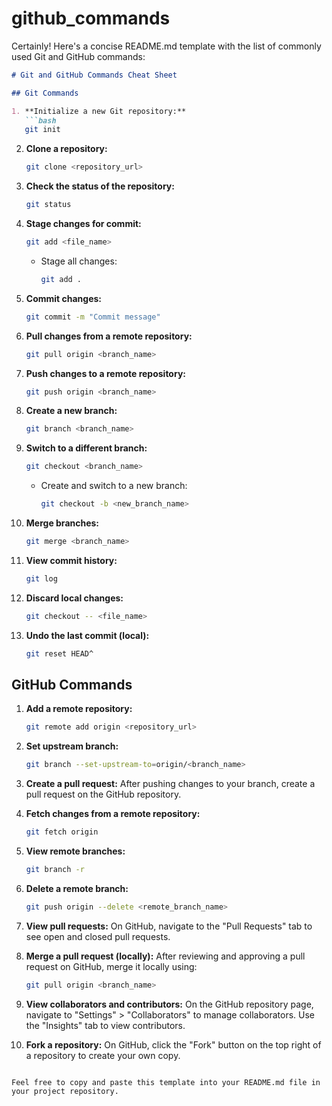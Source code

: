 # github_commands
Certainly! Here's a concise README.md template with the list of commonly used Git and GitHub commands:

```markdown
# Git and GitHub Commands Cheat Sheet

## Git Commands

1. **Initialize a new Git repository:**
   ```bash
   git init
   ```

2. **Clone a repository:**
   ```bash
   git clone <repository_url>
   ```

3. **Check the status of the repository:**
   ```bash
   git status
   ```

4. **Stage changes for commit:**
   ```bash
   git add <file_name>
   ```

   - Stage all changes:
     ```bash
     git add .
     ```

5. **Commit changes:**
   ```bash
   git commit -m "Commit message"
   ```

6. **Pull changes from a remote repository:**
   ```bash
   git pull origin <branch_name>
   ```

7. **Push changes to a remote repository:**
   ```bash
   git push origin <branch_name>
   ```

8. **Create a new branch:**
   ```bash
   git branch <branch_name>
   ```

9. **Switch to a different branch:**
   ```bash
   git checkout <branch_name>
   ```

   - Create and switch to a new branch:
     ```bash
     git checkout -b <new_branch_name>
     ```

10. **Merge branches:**
    ```bash
    git merge <branch_name>
    ```

11. **View commit history:**
    ```bash
    git log
    ```

12. **Discard local changes:**
    ```bash
    git checkout -- <file_name>
    ```

13. **Undo the last commit (local):**
    ```bash
    git reset HEAD^
    ```

## GitHub Commands

1. **Add a remote repository:**
   ```bash
   git remote add origin <repository_url>
   ```

2. **Set upstream branch:**
   ```bash
   git branch --set-upstream-to=origin/<branch_name>
   ```

3. **Create a pull request:**
   After pushing changes to your branch, create a pull request on the GitHub repository.

4. **Fetch changes from a remote repository:**
   ```bash
   git fetch origin
   ```

5. **View remote branches:**
   ```bash
   git branch -r
   ```

6. **Delete a remote branch:**
   ```bash
   git push origin --delete <remote_branch_name>
   ```

7. **View pull requests:**
   On GitHub, navigate to the "Pull Requests" tab to see open and closed pull requests.

8. **Merge a pull request (locally):**
   After reviewing and approving a pull request on GitHub, merge it locally using:
   ```bash
   git pull origin <branch_name>
   ```

9. **View collaborators and contributors:**
   On the GitHub repository page, navigate to "Settings" > "Collaborators" to manage collaborators. Use the "Insights" tab to view contributors.

10. **Fork a repository:**
    On GitHub, click the "Fork" button on the top right of a repository to create your own copy.
```

Feel free to copy and paste this template into your README.md file in your project repository.
